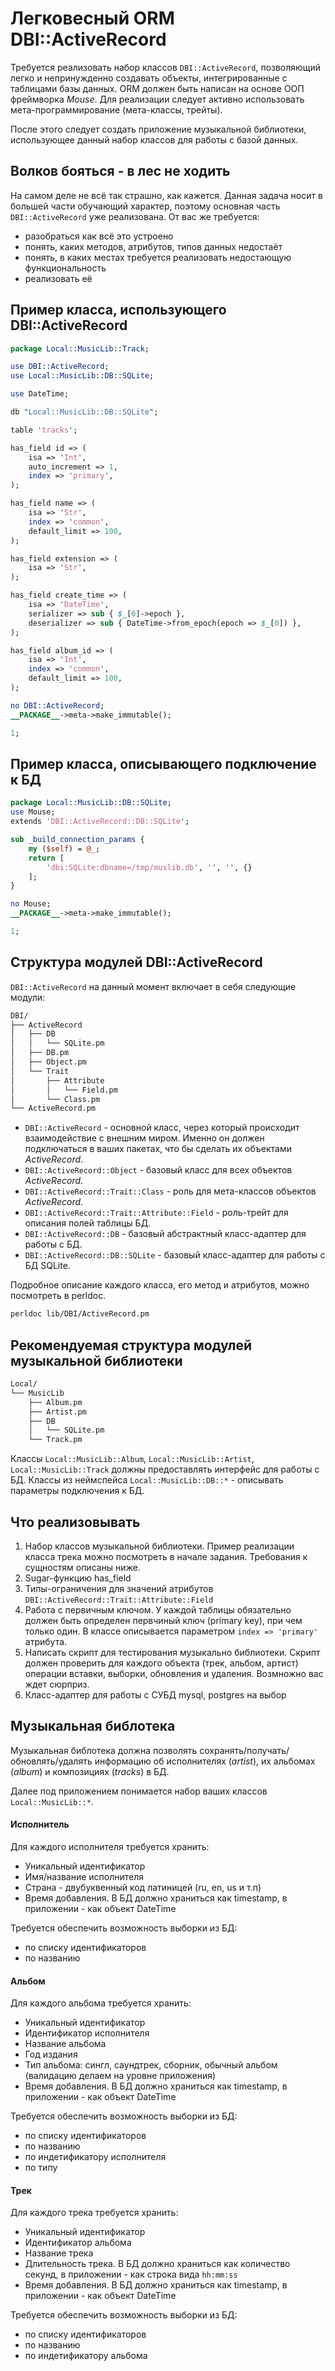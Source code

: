 Легковесный ORM DBI::ActiveRecord
====================================

Требуется реализовать набор классов `DBI::ActiveRecord`, позволяющий легко и непринужденно создавать объекты, интегрированные с таблицами базы данных.
ORM должен быть написан на основе ООП фреймворка *Mouse*.
Для реализации следует активно использовать мета-программирование (мета-классы, трейты).

После этого следует создать приложение музыкальной библиотеки, использующее данный набор классов для работы с базой данных.

Волков бояться - в лес не ходить
--------------------

На самом деле не всё так страшно, как кажется.
Данная задача носит в большей части обучающий характер, поэтому основная часть `DBI::ActiveRecord` уже реализована.
От вас же требуется:
* разобраться как всё это устроено
* понять, каких методов, атрибутов, типов данных недостаёт
* понять, в каких местах требуется реализовать недостающую функциональность
* реализовать её

Пример класса, использующего DBI::ActiveRecord
--------------------

```perl
package Local::MusicLib::Track;

use DBI::ActiveRecord;
use Local::MusicLib::DB::SQLite;

use DateTime;

db "Local::MusicLib::DB::SQLite";

table 'tracks';

has_field id => (
    isa => 'Int',
    auto_increment => 1,
    index => 'primary',
);

has_field name => (
    isa => 'Str',
    index => 'common',
    default_limit => 100,
);

has_field extension => (
    isa => 'Str',
);

has_field create_time => (
    isa => 'DateTime',
    serializer => sub { $_[0]->epoch },
    deserializer => sub { DateTime->from_epoch(epoch => $_[0]) },
);

has_field album_id => (
    isa => 'Int',
    index => 'common',
    default_limit => 100,
);

no DBI::ActiveRecord;
__PACKAGE__->meta->make_immutable();

1;
```

Пример класса, описывающего подключение к БД
--------------------
```perl
package Local::MusicLib::DB::SQLite;
use Mouse;
extends 'DBI::ActiveRecord::DB::SQLite';

sub _build_connection_params {
    my ($self) = @_;
    return [
        'dbi:SQLite:dbname=/tmp/muslib.db', '', '', {}
    ];
}

no Mouse;
__PACKAGE__->meta->make_immutable();

1;
```

Структура модулей DBI::ActiveRecord
--------------
`DBI::ActiveRecord` на данный момент включает в себя следующие модули:
```bash
DBI/
├── ActiveRecord
│   ├── DB
│   │   └── SQLite.pm
│   ├── DB.pm
│   ├── Object.pm
│   └── Trait
│       ├── Attribute
│       │   └── Field.pm
│       └── Class.pm
└── ActiveRecord.pm
```

* `DBI::ActiveRecord` - основной класс, через который происходит взаимодействие с внешним миром. Именно он должен подключаться в ваших пакетах, что бы сделать их объектами *ActiveRecord*.
* `DBI::ActiveRecord::Object` - базовый класс для всех объектов *ActiveRecord*.
* `DBI::ActiveRecord::Trait::Class` - роль для мета-классов объектов *ActiveRecord*.
* `DBI::ActiveRecord::Trait::Attribute::Field` - роль-трейт для описания полей таблицы БД.
* `DBI::ActiveRecord::DB` - базовый абстрактный класс-адаптер для работы с БД.
* `DBI::ActiveRecord::DB::SQLite` - базовый класс-адаптер для работы с БД SQLite.

Подробное описание каждого класса, его метод и атрибутов, можно посмотреть в perldoc.
```bash
perldoc lib/DBI/ActiveRecord.pm
```

Рекомендуемая структура модулей музыкальной библиотеки
--------------
```bash
Local/
└── MusicLib
    ├── Album.pm
    ├── Artist.pm
    ├── DB
    │   └── SQLite.pm
    └── Track.pm
```

Классы `Local::MusicLib::Album`, `Local::MusicLib::Artist`, `Local::MusicLib::Track` должны предоставлять интерфейс для работы с БД.
Классы из неймспейса `Local::MusicLib::DB::*` - описывать параметры подключения к БД.

Что реализовывать
------------
1. Набор классов музыкальной библиотеки. Пример реализации класса трека можно посмотреть в начале задания. Требования к сущностям описаны ниже.
2. Sugar-функцию has_field
3. Типы-ограничения для значений атрибутов `DBI::ActiveRecord::Trait::Attribute::Field`
4. Работа с первичным ключом. У каждой таблицы обязательно должен быть определен первчиный ключ (primary key), при чем только один. В классе описывается параметром `index => 'primary'` атрибута.
5. Написать скрипт для тестирования музыкально библиотеки. Скрипт должен проверить для каждого объекта (трек, альбом, артист) операции вставки, выборки, обновления и удаления. Возмножно вас ждет сюрприз.
6. Класс-адаптер для работы с СУБД mysql, postgres на выбор

Музыкальная библотека
---------
Музыкальная библотека должна позволять сохранять/получать/обновлять/удалять информацию об исполнителях (*artist*), их альбомах (*album*) и композициях (*tracks*) в БД.

Далее под приложением понимается набор ваших классов `Local::MusicLib::*`.

#### Исполнитель
Для каждого исполнителя требуется хранить:
* Уникальный идентификатор
* Имя/название исполнителя
* Страна - двубуквенный код латиницей (ru, en, us и т.п)
* Время добавления. В БД должно храниться как timestamp, в приложении - как объект DateTime

Требуется обеспечить возможность выборки из БД:
* по списку идентификаторов
* по названию

#### Альбом
Для каждого альбома требуется хранить:
* Уникальный идентификатор
* Идентификатор исполнителя
* Название альбома
* Год издания
* Тип альбома: сингл, саундтрек, сборник, обычный альбом (валидацию делаем на уровне приложения)
* Время добавления. В БД должно храниться как timestamp, в приложении - как объект DateTime

Требуется обеспечить возможность выборки из БД:
* по списку идентификаторов
* по названию
* по индетификатору исполнителя
* по типу

#### Трек
Для каждого трека требуется хранить:
* Уникальный идентификатор
* Идентификатор альбома
* Название трека
* Длительность трека. В БД должно храниться как количество секунд, в приложении - как строка вида `hh:mm:ss`
* Время добавления. В БД должно храниться как timestamp, в приложении - как объект DateTime

Требуется обеспечить возможность выборки из БД:
* по списку идентификаторов
* по названию
* по индетификатору альбома
